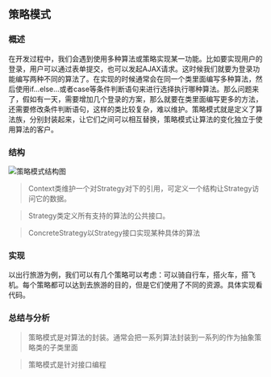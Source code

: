 ## 策略模式

### 概述
在开发过程中，我们会遇到使用多种算法或策略实现某一功能。比如要实现用户的登录，用户可以通过表单提交，也可以发起AJAX请求。这时候我们就要为登录功能编写两种不同的算法了。在实现的时候通常会在同一个类里面编写多种算法，然后使用if...else...或者case等条件判断语句来进行选择执行哪种算法。那么问题来了，假如有一天，需要增加几个登录的方案，那么就要在类里面编写更多的方法，还需要修改条件判断语句，这样的类比较复杂，难以维护。策略模式就是定义了算法族，分别封装起来，让它们之间可以相互替换，策略模式让算法的变化独立于使用算法的客户。

### 结构
![策略模式结构图](http://7u2eqw.com1.z0.glb.clouddn.com/策略模式结构.jpg)

> Context类维护一个对Strategy对下的引用，可定义一个结构让Strategy访问它的数据。

> Strategy类定义所有支持的算法的公共接口。

> ConcreteStrategy以Strategy接口实现某种具体的算法

### 实现
以出行旅游为例，我们可以有几个策略可以考虑：可以骑自行车，搭火车，搭飞机。每个策略都可以达到去旅游的目的，但是它们使用了不同的资源。具体实现看代码。

### 总结与分析
> 策略模式是对算法的封装。通常会把一系列算法封装到一系列的作为抽象策略类的子类里面

> 策略模式是针对接口编程
